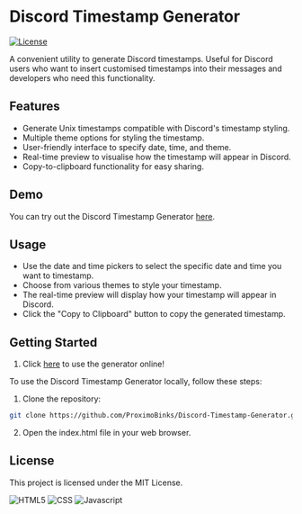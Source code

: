 # Discord Timestamp Generator

[![License](https://img.shields.io/badge/license-MIT-blue.svg)](https://github.com/ProximoBinks/Discord-Timestamp-Generator/blob/main/LICENSE)

A convenient utility to generate Discord timestamps. Useful for Discord users who want to insert customised timestamps into their messages and developers who need this functionality.

## Features

- Generate Unix timestamps compatible with Discord's timestamp styling.
- Multiple theme options for styling the timestamp.
- User-friendly interface to specify date, time, and theme.
- Real-time preview to visualise how the timestamp will appear in Discord.
- Copy-to-clipboard functionality for easy sharing.

## Demo

You can try out the Discord Timestamp Generator [here](https://proximobinks.github.io/Discord-Timestamp-Generator/).

## Usage

- Use the date and time pickers to select the specific date and time you want to timestamp.
- Choose from various themes to style your timestamp.
- The real-time preview will display how your timestamp will appear in Discord.
- Click the "Copy to Clipboard" button to copy the generated timestamp.

## Getting Started

1. Click [here](https://proximobinks.github.io/Discord-Timestamp-Generator/) to use the generator online!

To use the Discord Timestamp Generator locally, follow these steps:

1. Clone the repository:

```bash
git clone https://github.com/ProximoBinks/Discord-Timestamp-Generator.git
```

2. Open the index.html file in your web browser.

## License

This project is licensed under the MIT License.

![HTML5](https://img.shields.io/badge/HTML5-E34F26?style=for-the-badge&logo=html5&logoColor=white)
![CSS](https://img.shields.io/badge/CSS3-1572B6?style=for-the-badge&logo=css3&logoColor=white)
![Javascript](https://img.shields.io/badge/JavaScript-323330?style=for-the-badge&logo=javascript&logoColor=F7DF1E)
